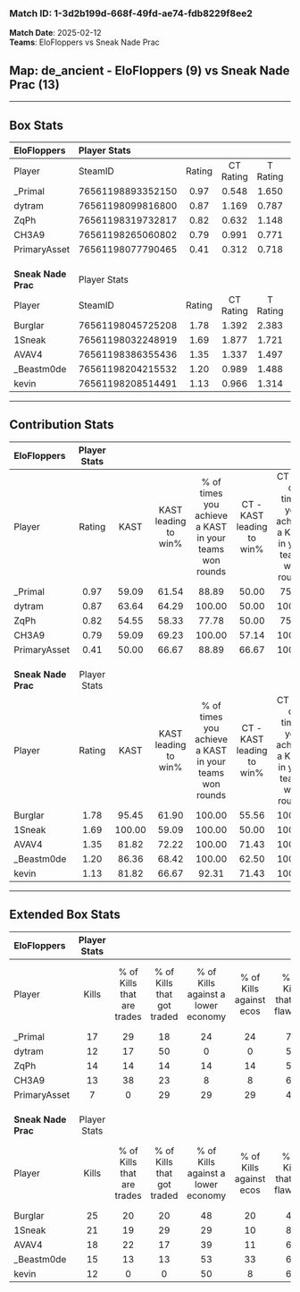 ### Match ID: 1-3d2b199d-668f-49fd-ae74-fdb8229f8ee2  
**Match Date**: 2025-02-12  
**Teams**: EloFloppers vs Sneak Nade Prac  

## **Map**: de_ancient - EloFloppers (9) vs Sneak Nade Prac (13)  
---  

## Box Stats  

| **EloFloppers**     | Player Stats      |        |           |          |        |       |       |         |        |      |     |
| :- | :- | :-: | :-: | :-: | :-: | :-: | :-: | :-: | :-: | :-: | :-: |
| Player              | SteamID           | Rating | CT Rating | T Rating |  KAST  |  ADR  | Kills | Assists | Deaths | K/D  | HS% |
| _Primal             | 76561198893352150 |  0.97  |   0.548   |  1.650   | 59.09  | 79.4  |  17   |    3    |   19   | 0.89 | 47  |
| dytram              | 76561198099816800 |  0.87  |   1.169   |  0.787   | 63.64  | 87.2  |  12   |    7    |   18   | 0.67 | 58  |
| ZqPh                | 76561198319732817 |  0.82  |   0.632   |  1.148   | 54.55  | 65.3  |  14   |    2    |   17   | 0.82 | 57  |
| CH3A9               | 76561198265060802 |  0.79  |   0.991   |  0.771   | 59.09  | 66.6  |  13   |    3    |   18   | 0.72 | 69  |
| PrimaryAsset        | 76561198077790465 |  0.41  |   0.312   |  0.718   | 50.00  | 47.7  |   7   |    3    |   19   | 0.37 | 42  |
|                     |                   |        |           |          |        |       |       |         |        |      |     |
|                     |                   |        |           |          |        |       |       |         |        |      |     |
|                     |                   |        |           |          |        |       |       |         |        |      |     |
| **Sneak Nade Prac** | Player Stats      |        |           |          |        |       |       |         |        |      |     |
| Player              | SteamID           | Rating | CT Rating | T Rating |  KAST  |  ADR  | Kills | Assists | Deaths | K/D  | HS% |
| Burglar             | 76561198045725208 |  1.78  |   1.392   |  2.383   | 95.45  | 109.9 |  25   |    6    |   14   | 1.79 | 72  |
| 1Sneak              | 76561198032248919 |  1.69  |   1.877   |  1.721   | 100.00 | 99.3  |  21   |    6    |   11   | 1.91 | 57  |
| AVAV4               | 76561198386355436 |  1.35  |   1.337   |  1.497   | 81.82  | 89.8  |  18   |    8    |   14   | 1.29 | 50  |
| _Beastm0de          | 76561198204215532 |  1.20  |   0.989   |  1.488   | 86.36  | 63.8  |  15   |    6    |   13   | 1.15 | 33  |
| kevin               | 76561198208514491 |  1.13  |   0.966   |  1.314   | 81.82  | 72.4  |  12   |    8    |   11   | 1.09 | 16  |
---  

## Contribution Stats  

| **EloFloppers**     | Player Stats |        |                      |                                                        |                           |                                                             |                          |                                                            |
| :- | :-: | :-: | :-: | :-: | :-: | :-: | :-: | :-: |
| Player              |    Rating    |  KAST  | KAST leading to win% | % of times you achieve a KAST in your teams won rounds | CT - KAST leading to win% | CT - % of times you achieve a KAST in your teams won rounds | T - KAST leading to win% | T - % of times you achieve a KAST in your teams won rounds |
| _Primal             |     0.97     | 59.09  |        61.54         |                         88.89                          |           50.00           |                            75.00                            |          71.43           |                           100.00                           |
| dytram              |     0.87     | 63.64  |        64.29         |                         100.00                         |           50.00           |                           100.00                            |          83.33           |                           100.00                           |
| ZqPh                |     0.82     | 54.55  |        58.33         |                         77.78                          |           50.00           |                            75.00                            |          66.67           |                           80.00                            |
| CH3A9               |     0.79     | 59.09  |        69.23         |                         100.00                         |           57.14           |                           100.00                            |          83.33           |                           100.00                           |
| PrimaryAsset        |     0.41     | 50.00  |        66.67         |                         88.89                          |           66.67           |                           100.00                            |          66.67           |                           80.00                            |
|                     |              |        |                      |                                                        |                           |                                                             |                          |                                                            |
|                     |              |        |                      |                                                        |                           |                                                             |                          |                                                            |
|                     |              |        |                      |                                                        |                           |                                                             |                          |                                                            |
| **Sneak Nade Prac** | Player Stats |        |                      |                                                        |                           |                                                             |                          |                                                            |
| Player              |    Rating    |  KAST  | KAST leading to win% | % of times you achieve a KAST in your teams won rounds | CT - KAST leading to win% | CT - % of times you achieve a KAST in your teams won rounds | T - KAST leading to win% | T - % of times you achieve a KAST in your teams won rounds |
| Burglar             |     1.78     | 95.45  |        61.90         |                         100.00                         |           55.56           |                           100.00                            |          66.67           |                           100.00                           |
| 1Sneak              |     1.69     | 100.00 |        59.09         |                         100.00                         |           50.00           |                           100.00                            |          66.67           |                           100.00                           |
| AVAV4               |     1.35     | 81.82  |        72.22         |                         100.00                         |           71.43           |                           100.00                            |          72.73           |                           100.00                           |
| _Beastm0de          |     1.20     | 86.36  |        68.42         |                         100.00                         |           62.50           |                           100.00                            |          72.73           |                           100.00                           |
| kevin               |     1.13     | 81.82  |        66.67         |                         92.31                          |           71.43           |                           100.00                            |          63.64           |                           87.50                            |
---  

## Extended Box Stats  

| **EloFloppers**     | Player Stats |                            |                            |                                    |                         |                              |                                 |        |                             |                                     |                          |                               |                            |
| :- | :-: | :-: | :-: | :-: | :-: | :-: | :-: | :-: | :-: | :-: | :-: | :-: | :-: |
| Player              |    Kills     | % of Kills that are trades | % of Kills that got traded | % of Kills against a lower economy | % of Kills against ecos | % of Kills that are flawless | % of Kills that are close duels | Deaths | % of Deaths that get traded | % of Deaths against a lower economy | % of Deaths against ecos | % of Deaths that are flawless | % of Deaths that are close |
| _Primal             |      17      |             29             |             18             |                 24                 |           24            |              76              |               12                |   19   |             16              |                  5                  |            5             |              58               |             5              |
| dytram              |      12      |             17             |             50             |                 0                  |            0            |              50              |                8                |   18   |             28              |                  6                  |            6             |              50               |             6              |
| ZqPh                |      14      |             14             |             14             |                 14                 |           14            |              57              |                7                |   17   |             12              |                  6                  |            6             |              82               |             6              |
| CH3A9               |      13      |             38             |             23             |                 8                  |            8            |              62              |               23                |   18   |             22              |                 11                  |            11            |              67               |             11             |
| PrimaryAsset        |      7       |             0              |             29             |                 29                 |           29            |              43              |                0                |   19   |             11              |                 11                  |            11            |              63               |             0              |
|                     |              |                            |                            |                                    |                         |                              |                                 |        |                             |                                     |                          |                               |                            |
|                     |              |                            |                            |                                    |                         |                              |                                 |        |                             |                                     |                          |                               |                            |
|                     |              |                            |                            |                                    |                         |                              |                                 |        |                             |                                     |                          |                               |                            |
| **Sneak Nade Prac** | Player Stats |                            |                            |                                    |                         |                              |                                 |        |                             |                                     |                          |                               |                            |
| Player              |    Kills     | % of Kills that are trades | % of Kills that got traded | % of Kills against a lower economy | % of Kills against ecos | % of Kills that are flawless | % of Kills that are close duels | Deaths | % of Deaths that get traded | % of Deaths against a lower economy | % of Deaths against ecos | % of Deaths that are flawless | % of Deaths that are close |
| Burglar             |      25      |             20             |             20             |                 48                 |           20            |              48              |               12                |   14   |             43              |                 36                  |            0             |              71               |             0              |
| 1Sneak              |      21      |             19             |             29             |                 29                 |           10            |              81              |                0                |   11   |             36              |                 27                  |            9             |              82               |             0              |
| AVAV4               |      18      |             22             |             17             |                 39                 |           11            |              67              |                6                |   14   |             21              |                 36                  |            7             |              43               |             14             |
| _Beastm0de          |      15      |             13             |             13             |                 53                 |           33            |              60              |                7                |   13   |             15              |                 23                  |            8             |              62               |             15             |
| kevin               |      12      |             0              |             0              |                 50                 |            8            |              67              |                0                |   11   |              9              |                 27                  |            0             |              45               |             27             |
